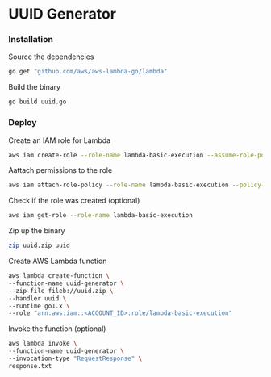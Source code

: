 # UUID Generator
### Installation
Source the dependencies
```bash
go get "github.com/aws/aws-lambda-go/lambda"
```
Build the binary
```bash
go build uuid.go
```
### Deploy
Create an IAM role for Lambda
```bash
aws iam create-role --role-name lambda-basic-execution --assume-role-policy-document file://lambda-trust-policy.json
```
Aattach permissions to the role
```bash
aws iam attach-role-policy --role-name lambda-basic-execution --policy-arn arn:aws:iam::aws:policy/service-role/AWSLambdaBasicExecutionRole
```
Check if the role was created (optional)
```bash
aws iam get-role --role-name lambda-basic-execution
```
Zip up the binary
```bash
zip uuid.zip uuid
```
Create AWS Lambda function
```bash
aws lambda create-function \
--function-name uuid-generator \
--zip-file fileb://uuid.zip \
--handler uuid \
--runtime go1.x \
--role "arn:aws:iam::<ACCOUNT_ID>:role/lambda-basic-execution"
```
Invoke the function (optional)
```bash
aws lambda invoke \
--function-name uuid-generator \
--invocation-type "RequestResponse" \
response.txt
```

